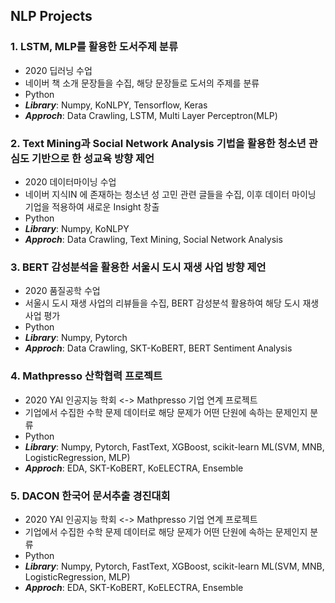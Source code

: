NLP Projects
-------------

### 1. LSTM, MLP를 활용한 도서주제 분류

- 2020 딥러닝 수업
- 네이버 책 소개 문장들을 수집, 해당 문장들로 도서의 주제를 분류
- Python 
- **_Library_**: Numpy, KoNLPY, Tensorflow, Keras
- **_Approch_**: Data Crawling, LSTM, Multi Layer Perceptron(MLP)


### 2. Text Mining과 Social Network Analysis 기법을 활용한 청소년 관심도 기반으로 한 성교육 방향 제언

- 2020 데이터마이닝 수업 
- 네이버 지식IN 에 존재하는 청소년 성 고민 관련 글들을 수집, 이후 데이터 마이닝 기업을 적용하여 새로운 Insight 창출
- Python
- **_Library_**: Numpy, KoNLPY
- **_Approch_**: Data Crawling, Text Mining, Social Network Analysis <br>


### 3. BERT 감성분석을 활용한 서울시 도시 재생 사업 방향 제언

- 2020 품질공학 수업 
- 서울시 도시 재생 사업의 리뷰들을 수집, BERT 감성분석 활용하여 해당 도시 재생 사업 평가 
- Python
-  **_Library_**: Numpy, Pytorch
-  **_Approch_**: Data Crawling, SKT-KoBERT, BERT Sentiment Analysis <br>


### 4. Mathpresso 산학협력 프로젝트

- 2020 YAI 인공지능 학회 <-> Mathpresso 기업 연계 프로젝트 
- 기업에서 수집한 수학 문제 데이터로 해당 문제가 어떤 단원에 속하는 문제인지 분류 
- Python
- **_Library_**: Numpy, Pytorch, FastText, XGBoost, scikit-learn ML(SVM, MNB, LogisticRegression, MLP)
-  **_Approch_**: EDA, SKT-KoBERT, KoELECTRA, Ensemble


### 5. DACON 한국어 문서추출 경진대회 

- 2020 YAI 인공지능 학회 <-> Mathpresso 기업 연계 프로젝트 
- 기업에서 수집한 수학 문제 데이터로 해당 문제가 어떤 단원에 속하는 문제인지 분류 
- Python
- **_Library_**: Numpy, Pytorch, FastText, XGBoost, scikit-learn ML(SVM, MNB, LogisticRegression, MLP)
-  **_Approch_**: EDA, SKT-KoBERT, KoELECTRA, Ensemble

